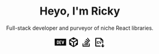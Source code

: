 <div align="center">

# Heyo, I'm Ricky

Full-stack developer and purveyor of niche React libraries.

<a href="https://dev.to/nerdyman" target="_blank" rel="noopener"><img align="center" src="./dev-dot-to.svg" alt="dev.to account" height="30" width="30" /></a>
<a href="https://codesandbox.com/u/nerdyman" target="_blank" rel="noopener"><img align="center" src="./codesandbox.svg" alt="CodeSandbox account" height="30" width="30" /></a>
<a href="https://stackoverflow.com/users/2716192/" target="_blank" rel="noopener"><img align="center" src="./stackoverflow.svg" alt="Stack Overflow account" height="30" width="30" /></a>
<a href="https://www.figma.com/proto/pQdtYujBF1JkJBF0uP1OWB/ricky-davenport-cv" target="_blank" rel="noopener"><img align="center" src="./resume-cv.svg" alt="View my resume" height="30" width="30" /></a>

</div>

